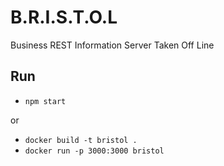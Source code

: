 # B.R.I.S.T.O.L
Business REST Information Server Taken Off Line

## Run
  * `npm start` 
  
  or
  
  * `docker build -t bristol .` 
  * `docker run -p 3000:3000 bristol`
